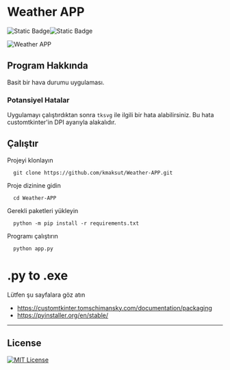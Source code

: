 # Weather APP

![Static Badge](https://img.shields.io/badge/https%3A%2F%2Fimg.shields.io%2Fbadge%2Fstatus-demo-green)![Static Badge](https://img.shields.io/github%2Flast-commit%2Fkmaksut%2Ftypingtest)

![Weather APP](https://i.ibb.co/h273vFV/Weather-APP.png)


## Program Hakkında 
Basit bir hava durumu uygulaması.
### Potansiyel Hatalar
Uygulamayı çalıştırdıktan sonra 
`tksvg` ile ilgili bir hata alabilirsiniz. Bu hata customtkinter'in DPI ayarıyla alakalıdır. 

## Çalıştır

Projeyi klonlayın

```shell
  git clone https://github.com/kmaksut/Weather-APP.git
```

Proje dizinine gidin

```shell
  cd Weather-APP
```

Gerekli paketleri yükleyin

```shell
  python -m pip install -r requirements.txt
```

Programı çalıştırın

```shell
  python app.py
```
# .py to .exe
Lütfen şu sayfalara göz atın 
- https://customtkinter.tomschimansky.com/documentation/packaging
- https://pyinstaller.org/en/stable/
---
## License

[![MIT License](https://img.shields.io/badge/License-MIT-green.svg)](https://choosealicense.com/licenses/mit/)
